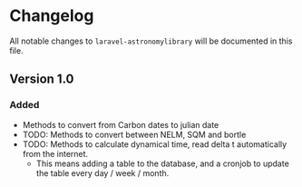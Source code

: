 # Changelog

All notable changes to `laravel-astronomylibrary` will be documented in this file.

## Version 1.0

### Added

- Methods to convert from Carbon dates to julian date
- TODO: Methods to convert between NELM, SQM and bortle
- TODO: Methods to calculate dynamical time, read delta t automatically from the internet.
  - This means adding a table to the database, and a cronjob to update the table every day / week / month.
